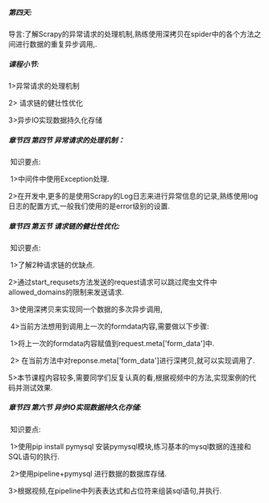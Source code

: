 ##### **第四天:** 

导言:了解Scrapy的异常请求的处理机制,熟练使用深拷贝在spider中的各个方法之间进行数据的重复异步调用,.

##### **课程小节:**  

1>异常请求的处理机制

2> 请求链的健壮性优化

3>异步IO实现数据持久化存储

##### **章节四 第四节** 异常请求的处理机制：

​    知识要点:

​        1>中间件中使用Exception处理.

​        2>在开发中,更多的是使用Scrapy的Log日志来进行异常信息的记录,熟练使用log日志的配置方式,一般我们使用的是error级别的设置.

##### **章节四 第五节** **请求链的健壮性优化:**

​    知识要点:

​        1>了解2种请求链的优缺点.

​        2>通过start_requsets方法发送的request请求可以跳过爬虫文件中allowed_domains的限制来发送请求.

​        3>使用深拷贝来实现同一个数据的多次异步调用,

​        4>当前方法想用到调用上一次的formdata内容,需要做以下步骤:

​            1>将上一次的formdata内容赋值到request.meta['form_data']中.

​            2> 在当前方法中对reponse.meta['form_data']进行深拷贝,就可以实现调用了.

​        5>本节课程内容较多,需要同学们反复认真的看,根据视频中的方法,实现案例的代码并测试效果.

##### **章节四 第六节** **异步IO实现数据持久化存储:**	

​    知识要点:

​        1>使用pip install pymysql 安装pymysql模块,练习基本的mysql数据的连接和SQL语句的执行.

​        2>使用pipeline+pymysql 进行数据的数据库存储.

​        3>根据视频,在pipeline中列表表达式和占位符来组装sql语句,并执行.